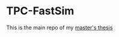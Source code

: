# TPC-FastSim

This is the main repo of my [master's thesis](https://www.hse.ru/en/ma/datasci/students/diplomas/page4.html/631564312)
